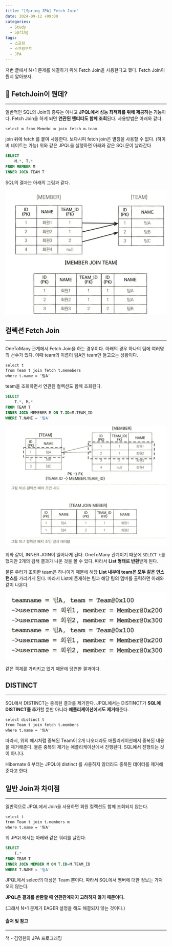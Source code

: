 ```yaml
---
title: "[Spring JPA] Fetch Join"
date: 2024-09-12 +09:00
categories:
  - Study
  - Spring
tags:
  - 스프링
  - 스프링부트
  - JPA
---
```

저번 글에서 N+1 문제를 해결하기 위해 Fetch Join을 사용한다고 했다. Fetch Join이 뭔지 알아보자.

## 🤔 FetchJoin이 뭔데?
---
일반적인 SQL의 Join의 종류는 아니고 **JPQL에서 성능 최적화를 위해 제공하는 기능**이다. Fetch Join을 하게 되면 **연관된 엔티티도 함께 조회**된다. 사용방법은 아래와 같다.

```
select m from Memebr m join fetch m.team
```

join 뒤에 fetch 를 붙여 사용한다. 보다시피 fetch join은 별칭을 사용할 수 없다. (하이버 네이트는 가능) 위와 같은 JPQL을 실행하면 아래와 같은 SQL문이 날라간다

```sql
SELECT
    M.*, T.*
FROM MEMBER M
INNER JOIN TEAM T
```

SQL의 결과는 아래의 그림과 같다.

![](images/2024-09-12-Spring-Fetch-Join-Feature-1.png)

## 컬렉션 Fetch Join
---
OneToMany 관계에서 Fetch Join을 하는 경우이다. 아래의 경우 하나의 팀에 여러명의 선수가 있다. 이때 team의 이름이 팀A인 team만 들고오는 상황이다.

```
select t
from Team t join fetch t.memebers
where t.name = '팀A'
```

team을 조회하면서 연관된 컬렉션도 함께 조회된다.

```sql
SELECT
    T.*, M.*
FROM TEAM T
INNER JOIN MEMEBER M ON T.ID=M.TEAM_ID
WHERE T.NAME = '팀A'
```

![](images/2024-09-12-Spring-Fetch-Join-1.png)

위와 같이, INNER JOIN이 일어나게 된다. OneToMany 관계이기 때문에 `SELECT t`를 했지만  2개의 검색 결과가 나온 것을 볼 수 있다. 따라서 **List 형태로 반환**받게 된다. 

물론 우리가 조회한 team은 하나이기 때문에 해당 **List 내부에 team은 모두 같은 인스턴스**를 가리키게 된다. 따라서 List에 존재하는 팀과 해당 팀의 멤버를 출력하면 아래와 같이 나온다.

![](images/2024-09-12-Spring-Fetch-Join-2.png)

같은 객체를 가리키고 있기 때문에 당연한 결과이다.

## DISTINCT
---
SQL에서 DISTINCT는 중복된 결과를 제거한다. JPQL에서는 DISTINCT가 **SQL에 DISTINCT를 추가**할 뿐만 아니라 **애플리케이션에서도 제거**해준다.

```
select distinct t
from Team t join fetch t.members
where t.name = '팀A'
```

따라서, 위의 예시처럼 중복된 Team이 2개 나오더라도 애플리케이션에서 중복된 내용을 제거해준다. 물론 중복의 제거는 애플리케이션에서 진행된다. SQL에서 진행되는 것이 아니다.

Hibernate 6 부터는 JPQL에 distinct 를 사용하지 않더라도 중복된 데이터를 제거해준다고 한다.

## 일반 Join과 차이점
---
일반적으로 JPQL에서 Join을 사용하면 회원 컬렉션도 함께 조회되지 않는다.

```
select t
from Team t join t.members m
where t.name = '팀A'
```

위 JPQL에서는 아래와 같은 쿼리를 날린다.

```sql
SELECT 
    T.*
FROM TEAM T
INNER JOIN MEMBER M ON T.ID=M.TEAM_ID
WHERE T.NAME = '팀A'
```

JPQL에서 select의 대상은 Team 뿐이다. 따라서 SQL에서 멤버에 대한 정보는 가져오지 않는다.

**JPQL은 결과를 반환할 때 연관관계까지 고려하지 않기 때문이다.**

(그래서 N+1 문제가 EAGER 설정을 해도 해결되지 않는 것이다.)

#### 출처 및 참고
---
책 - 김영한의 JPA 프로그래밍

